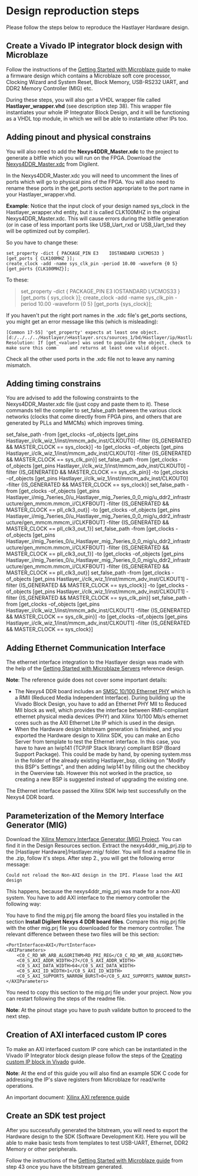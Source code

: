 # Design reproduction steps



Please follow the steps below to reproduce the Hastlayer Hardware design.


## Create a Vivado IP integrator block design with Microblaze

Follow the instructions of the [Getting Started with Microblaze guide](https://reference.digilentinc.com/nexys4-ddr:gsmb) to make a firmware design which contains a Microblaze soft core processor, Clocking Wizard and System Reset, Block Memory, USB-RS232 UART, and DDR2 Memory Controller (MIG) etc.

During these steps, you will also get a VHDL wrapper file called **Hastlayer_wrapper.vhd** (see description step 38). This wrapper file instantiates your whole IP Integrator Block Design, and it will be functioning as a VHDL top module, in which we will be able to instantiate other IPs too.


## Adding pinout and physical constrains

You will also need to add the **Nexys4DDR_Master.xdc** to the project to generate a bitfile which you will run on the FPGA. Download the [Nexys4DDR_Master.xdc](http://digilentinc.com/Products/Detail.cfm?NavPath=2,1301,1319&Prod=NEXYS4DDR) from Digilent.

In the Nexys4DDR_Master.xdc you will need to uncomment the lines of ports which will go to physical pins of the FPGA. You will also need to rename these ports in the get_ports section appropriate to the port name in your Hastlayer_wrapper.vhd.

**Example**: Notice that the input clock of your design named sys_clock in the Hastlayer_wrapper.vhd entity, but it is called CLK100MHZ in the original Nexys4DDR_Master.xdc. This will cause errors during the bitfile generation (or in case of less important ports like USB_Uart_rxd or USB_Uart_txd they will be optimized out by compiler).

So you have to change these:
>
	set_property -dict { PACKAGE_PIN E3    IOSTANDARD LVCMOS33 } [get_ports { CLK100MHZ }]; 
	create_clock -add -name sys_clk_pin -period 10.00 -waveform {0 5} [get_ports {CLK100MHZ}];

To these:
>set_property -dict { PACKAGE_PIN E3    IOSTANDARD LVCMOS33 } [get_ports { sys_clock }]; 
>create_clock -add -name sys_clk_pin -period 10.00 -waveform {0 5} [get_ports {sys_clock}];

If you haven't put the right port names in the .xdc file's get_ports sections, you might get an error message like this (which is misleading):
>
	[Common 17-55] 'get_property' expects at least one object. [d:/../../../Hastlayer/>Hastlayer.srcs/sources_1/bd/Hastlayer/ip/Hastlayer_auto_cc_0/Hastlayer_auto_cc_0_clocks.xdc:19]
	Resolution: If [get_<value>] was used to populate the object, check to make sure this comm     and returns at least one valid object.

Check all the other used ports in the .xdc file not to leave any naming mismatch.

## Adding timing constrains

You are advised to add the following constraints to the Nexys4DDR_Master.xdc file (just copy and paste them to it). These commands tell the compiler to set_false_path between the various clock networks (clocks that come directly from FPGA pins, and others that are generated by PLLs and MMCMs) which improves timing.

set_false_path -from [get_clocks -of_objects [get_pins Hastlayer_i/clk_wiz_1/inst/mmcm_adv_inst/CLKOUT0] -filter {IS_GENERATED && MASTER_CLOCK == sys_clock}] -to [get_clocks -of_objects [get_pins Hastlayer_i/clk_wiz_1/inst/mmcm_adv_inst/CLKOUT0] -filter {IS_GENERATED && MASTER_CLOCK == sys_clk_pin}]
set_false_path -from [get_clocks -of_objects [get_pins Hastlayer_i/clk_wiz_1/inst/mmcm_adv_inst/CLKOUT0] -filter {IS_GENERATED && MASTER_CLOCK == sys_clk_pin}] -to [get_clocks -of_objects [get_pins Hastlayer_i/clk_wiz_1/inst/mmcm_adv_inst/CLKOUT0] -filter {IS_GENERATED && MASTER_CLOCK == sys_clock}]
set_false_path -from [get_clocks -of_objects [get_pins Hastlayer_i/mig_7series_0/u_Hastlayer_mig_7series_0_0_mig/u_ddr2_infrastructure/gen_mmcm.mmcm_i/CLKFBOUT] -filter {IS_GENERATED && MASTER_CLOCK == pll_clk3_out}] -to [get_clocks -of_objects [get_pins Hastlayer_i/mig_7series_0/u_Hastlayer_mig_7series_0_0_mig/u_ddr2_infrastructure/gen_mmcm.mmcm_i/CLKFBOUT] -filter {IS_GENERATED && MASTER_CLOCK == pll_clk3_out_1}]
set_false_path -from [get_clocks -of_objects [get_pins Hastlayer_i/mig_7series_0/u_Hastlayer_mig_7series_0_0_mig/u_ddr2_infrastructure/gen_mmcm.mmcm_i/CLKFBOUT] -filter {IS_GENERATED && MASTER_CLOCK == pll_clk3_out_1}] -to [get_clocks -of_objects [get_pins Hastlayer_i/mig_7series_0/u_Hastlayer_mig_7series_0_0_mig/u_ddr2_infrastructure/gen_mmcm.mmcm_i/CLKFBOUT] -filter {IS_GENERATED && MASTER_CLOCK == pll_clk3_out}]
set_false_path -from [get_clocks -of_objects [get_pins Hastlayer_i/clk_wiz_1/inst/mmcm_adv_inst/CLKOUT1] -filter {IS_GENERATED && MASTER_CLOCK == sys_clock}] -to [get_clocks -of_objects [get_pins Hastlayer_i/clk_wiz_1/inst/mmcm_adv_inst/CLKOUT1] -filter {IS_GENERATED && MASTER_CLOCK == sys_clk_pin}]
set_false_path -from [get_clocks -of_objects [get_pins Hastlayer_i/clk_wiz_1/inst/mmcm_adv_inst/CLKOUT1] -filter {IS_GENERATED && MASTER_CLOCK == sys_clk_pin}] -to [get_clocks -of_objects [get_pins Hastlayer_i/clk_wiz_1/inst/mmcm_adv_inst/CLKOUT1] -filter {IS_GENERATED && MASTER_CLOCK == sys_clock}]

## Adding Ethernet Communication Interface

The ethernet interface integration to the Hastlayer design was made with the help of the [Getting Started with Microblaze Servers](https://reference.digilentinc.com/nexys4-ddr:gsmbs) reference design.

**Note**: The reference guide does not cover some important details:

- The Nexys4 DDR board includes an [SMSC 10/100 Ethernet PHY](http://www.microchip.com/wwwproducts/Devices.aspx?product=LAN8720A) which is a RMII (Reduced Media Independent Interface). During building up the Vivado Block Design, you have to add an Ethernet PHY MII to Reduced MII block as well, which provides the interface
between RMII-compliant ethernet physical media devices (PHY) and Xilinx 10/100 Mb/s ethernet cores such as the AXI Ethernet Lite IP which is used in the design.
- When the Hardware design bitstream generation is finished, and you exported the Hardware design to Xilinx SDK, you can make an Echo Server from template to test the Ethernet interface. In this case, you have to have an lwip141 (TCP/IP Stack library) compliant BSP (Board Support Package). This could be made by hand, by opening system.mss in the folder of the already existing Hastlayer_bsp, clicking on "Modify this BSP's Settings", and then adding lwip141 by filling out the checkboy in the Owerview tab. However this not worked in the practice, so creating a new BSP is suggested instead of upgrading the existing one. 

The Ethernet interface passed the Xilinx SDK lwip test successfully on the Nexys4 DDR board.


## Parameterization of the Memory Interface Generator (MIG)

Download the [Xilinx Memory Interface Generator (MIG) Project](https://reference.digilentinc.com/nexys4-ddr:start). You can find it in the Design Resources section. Extract the nexys4ddr_mig_prj.zip to the [Hastlayer Hardware]/Hastlayer.mig/ folder. You will find a readme file in the .zip, follow it's steps. After step 2., you will get the following error message: 
>	
	Could not reload the Non-AXI design in the IPI. Please load the AXI design
	
This happens, because the nexys4ddr_mig_prj was made for a non-AXI system. You have to add AXI interface to the memory controller the following way:

You have to find the mig.prj file among the board files you installed in the section **Install Digilent Nexys 4 DDR board files**. Compare this mig.prj file with the other mig.prj file you downloaded for the memory controller. The relevant difference between these two files will be this section:
>
	<PortInterface>AXI</PortInterface>
	<AXIParameters>
	    <C0_C_RD_WR_ARB_ALGORITHM>RD_PRI_REG</C0_C_RD_WR_ARB_ALGORITHM>
	    <C0_S_AXI_ADDR_WIDTH>27</C0_S_AXI_ADDR_WIDTH>
	    <C0_S_AXI_DATA_WIDTH>64</C0_S_AXI_DATA_WIDTH>
	    <C0_S_AXI_ID_WIDTH>1</C0_S_AXI_ID_WIDTH>
	    <C0_S_AXI_SUPPORTS_NARROW_BURST>0</C0_S_AXI_SUPPORTS_NARROW_BURST>
	</AXIParameters>

You need to copy this section to the mig.prj file under your project. Now you can restart following the steps of the readme file.  

**Note**: At the pinout stage you have to push validate button to proceed to the next step.


## Creation of AXI interfaced custom IP cores

To make an AXI interfaced custom IP core which can be instantiated in the Vivado IP Integrator block design please follow the steps of the [Creating custom IP block in Vivado](http://www.fpgadeveloper.com/2014/08/creating-a-custom-ip-block-in-vivado.html) guide.

**Note**: At the end of this guide you will also find an example SDK C code for addressing the IP's slave registers from Microblaze for read/write operations.

An important document: [Xilinx AXI reference guide](http://www.xilinx.com/support/documentation/ip_documentation/axi_ref_guide/latest/ug1037-vivado-axi-reference-guide.pdf)


## Create an SDK test project

After you successfully generated the bitstream, you will need to export the Hardware design to the SDK (Software Development Kit). Here you will be able to make basic tests from templates to test USB-UART, Ethernet, DDR2 Memory or other peripherals.

Follow the instructions of the [Getting Started with Microblaze guide](https://reference.digilentinc.com/nexys4-ddr:gsmb) from step 43 once you have the bitstream generated.